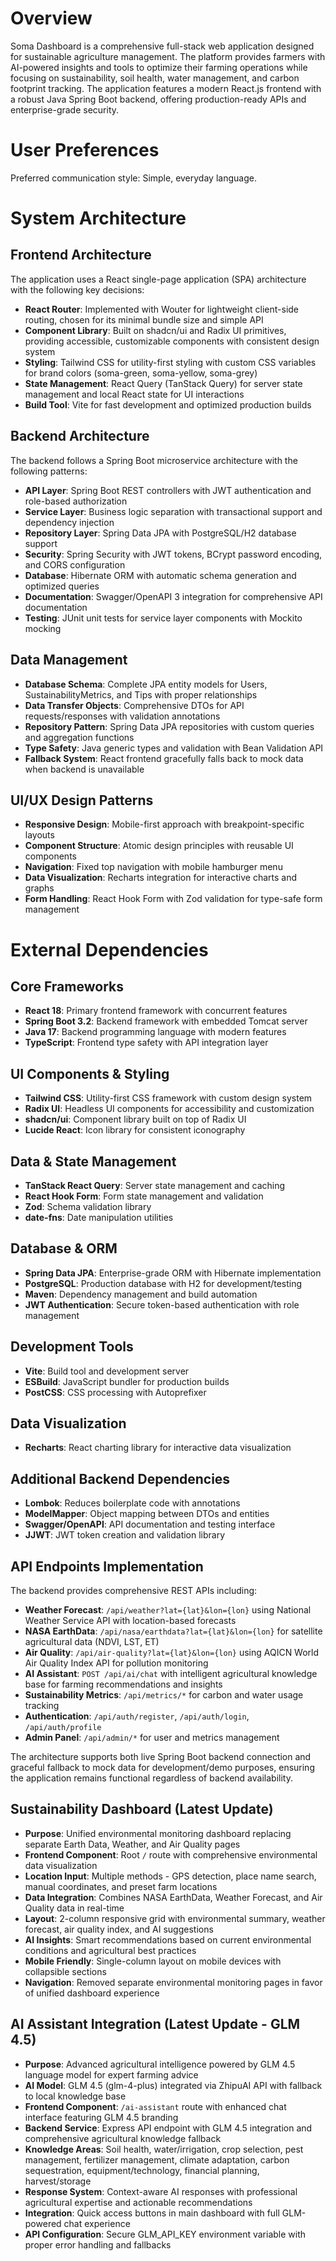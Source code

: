 # Overview

Soma Dashboard is a comprehensive full-stack web application designed for sustainable agriculture management. The platform provides farmers with AI-powered insights and tools to optimize their farming operations while focusing on sustainability, soil health, water management, and carbon footprint tracking. The application features a modern React.js frontend with a robust Java Spring Boot backend, offering production-ready APIs and enterprise-grade security.

# User Preferences

Preferred communication style: Simple, everyday language.

# System Architecture

## Frontend Architecture
The application uses a React single-page application (SPA) architecture with the following key decisions:
- **React Router**: Implemented with Wouter for lightweight client-side routing, chosen for its minimal bundle size and simple API
- **Component Library**: Built on shadcn/ui and Radix UI primitives, providing accessible, customizable components with consistent design system
- **Styling**: Tailwind CSS for utility-first styling with custom CSS variables for brand colors (soma-green, soma-yellow, soma-grey)
- **State Management**: React Query (TanStack Query) for server state management and local React state for UI interactions
- **Build Tool**: Vite for fast development and optimized production builds

## Backend Architecture
The backend follows a Spring Boot microservice architecture with the following patterns:
- **API Layer**: Spring Boot REST controllers with JWT authentication and role-based authorization
- **Service Layer**: Business logic separation with transactional support and dependency injection
- **Repository Layer**: Spring Data JPA with PostgreSQL/H2 database support
- **Security**: Spring Security with JWT tokens, BCrypt password encoding, and CORS configuration
- **Database**: Hibernate ORM with automatic schema generation and optimized queries
- **Documentation**: Swagger/OpenAPI 3 integration for comprehensive API documentation
- **Testing**: JUnit unit tests for service layer components with Mockito mocking

## Data Management
- **Database Schema**: Complete JPA entity models for Users, SustainabilityMetrics, and Tips with proper relationships
- **Data Transfer Objects**: Comprehensive DTOs for API requests/responses with validation annotations
- **Repository Pattern**: Spring Data JPA repositories with custom queries and aggregation functions
- **Type Safety**: Java generic types and validation with Bean Validation API
- **Fallback System**: React frontend gracefully falls back to mock data when backend is unavailable

## UI/UX Design Patterns
- **Responsive Design**: Mobile-first approach with breakpoint-specific layouts
- **Component Structure**: Atomic design principles with reusable UI components
- **Navigation**: Fixed top navigation with mobile hamburger menu
- **Data Visualization**: Recharts integration for interactive charts and graphs
- **Form Handling**: React Hook Form with Zod validation for type-safe form management

# External Dependencies

## Core Frameworks
- **React 18**: Primary frontend framework with concurrent features
- **Spring Boot 3.2**: Backend framework with embedded Tomcat server
- **Java 17**: Backend programming language with modern features
- **TypeScript**: Frontend type safety with API integration layer

## UI Components & Styling
- **Tailwind CSS**: Utility-first CSS framework with custom design system
- **Radix UI**: Headless UI components for accessibility and customization
- **shadcn/ui**: Component library built on top of Radix UI
- **Lucide React**: Icon library for consistent iconography

## Data & State Management
- **TanStack React Query**: Server state management and caching
- **React Hook Form**: Form state management and validation
- **Zod**: Schema validation library
- **date-fns**: Date manipulation utilities

## Database & ORM
- **Spring Data JPA**: Enterprise-grade ORM with Hibernate implementation
- **PostgreSQL**: Production database with H2 for development/testing
- **Maven**: Dependency management and build automation
- **JWT Authentication**: Secure token-based authentication with role management

## Development Tools
- **Vite**: Build tool and development server
- **ESBuild**: JavaScript bundler for production builds
- **PostCSS**: CSS processing with Autoprefixer

## Data Visualization
- **Recharts**: React charting library for interactive data visualization

## Additional Backend Dependencies
- **Lombok**: Reduces boilerplate code with annotations
- **ModelMapper**: Object mapping between DTOs and entities
- **Swagger/OpenAPI**: API documentation and testing interface
- **JJWT**: JWT token creation and validation library

## API Endpoints Implementation
The backend provides comprehensive REST APIs including:
- **Weather Forecast**: `/api/weather?lat={lat}&lon={lon}` using National Weather Service API with location-based forecasts
- **NASA EarthData**: `/api/nasa/earthdata?lat={lat}&lon={lon}` for satellite agricultural data (NDVI, LST, ET)
- **Air Quality**: `/api/air-quality?lat={lat}&lon={lon}` using AQICN World Air Quality Index API for pollution monitoring
- **AI Assistant**: `POST /api/ai/chat` with intelligent agricultural knowledge base for farming recommendations and insights
- **Sustainability Metrics**: `/api/metrics/*` for carbon and water usage tracking
- **Authentication**: `/api/auth/register`, `/api/auth/login`, `/api/auth/profile`
- **Admin Panel**: `/api/admin/*` for user and metrics management

The architecture supports both live Spring Boot backend connection and graceful fallback to mock data for development/demo purposes, ensuring the application remains functional regardless of backend availability.

## Sustainability Dashboard (Latest Update)
- **Purpose**: Unified environmental monitoring dashboard replacing separate Earth Data, Weather, and Air Quality pages
- **Frontend Component**: Root `/` route with comprehensive environmental data visualization
- **Location Input**: Multiple methods - GPS detection, place name search, manual coordinates, and preset farm locations
- **Data Integration**: Combines NASA EarthData, Weather Forecast, and Air Quality data in real-time
- **Layout**: 2-column responsive grid with environmental summary, weather forecast, air quality index, and AI suggestions
- **AI Insights**: Smart recommendations based on current environmental conditions and agricultural best practices
- **Mobile Friendly**: Single-column layout on mobile devices with collapsible sections
- **Navigation**: Removed separate environmental monitoring pages in favor of unified dashboard experience

## AI Assistant Integration (Latest Update - GLM 4.5)
- **Purpose**: Advanced agricultural intelligence powered by GLM 4.5 language model for expert farming advice
- **AI Model**: GLM 4.5 (glm-4-plus) integrated via ZhipuAI API with fallback to local knowledge base
- **Frontend Component**: `/ai-assistant` route with enhanced chat interface featuring GLM 4.5 branding
- **Backend Service**: Express API endpoint with GLM 4.5 integration and comprehensive agricultural knowledge fallback
- **Knowledge Areas**: Soil health, water/irrigation, crop selection, pest management, fertilizer management, climate adaptation, carbon sequestration, equipment/technology, financial planning, harvest/storage
- **Response System**: Context-aware AI responses with professional agricultural expertise and actionable recommendations
- **Integration**: Quick access buttons in main dashboard with full GLM-powered chat experience
- **API Configuration**: Secure GLM_API_KEY environment variable with proper error handling and fallbacks